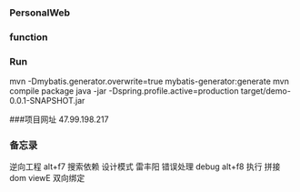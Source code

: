 ### PersonalWeb

### function

### Run
mvn -Dmybatis.generator.overwrite=true mybatis-generator:generate
mvn compile package
java -jar -Dspring.profile.active=production target/demo-0.0.1-SNAPSHOT.jar

###项目网址
47.99.198.217
### 备忘录
逆向工程
alt+f7 搜索依赖
设计模式
雷丰阳 错误处理
debug alt+f8 执行
拼接dom
viewE 双向绑定